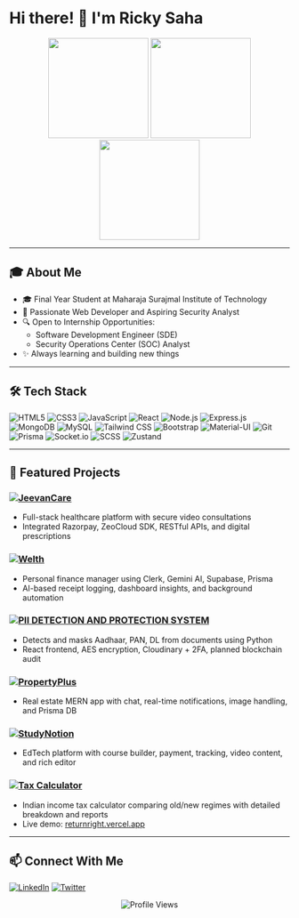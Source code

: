 
# Hi there! 👋 I'm Ricky Saha

<div align="center">
  <img height="180em" src="https://github-readme-stats-git-masterrstaa-rickstaa.vercel.app/api?username=Ricky-saha&show_icons=true&theme=radical&include_all_commits=true&count_private=true"/>
  <img height="180em" src="https://github-readme-streak-stats-phi-opal.vercel.app/?user=Ricky-saha&theme=radical&hide_border=false"/>
  <img height="180em" src="https://github-readme-stats-git-masterrstaa-rickstaa.vercel.app/api/top-langs/?username=Ricky-saha&layout=compact&langs_count=7&theme=radical"/>
</div>

---

## 🎓 About Me

- 🎓 Final Year Student at Maharaja Surajmal Institute of Technology
- 🚀 Passionate Web Developer and Aspiring Security Analyst
- 🔍 Open to Internship Opportunities:
  - Software Development Engineer (SDE)
  - Security Operations Center (SOC) Analyst
- ✨ Always learning and building new things

---

## 🛠️ Tech Stack

![HTML5](https://img.shields.io/badge/-HTML5-E34F26?style=flat-square&logo=html5&logoColor=white)
![CSS3](https://img.shields.io/badge/-CSS3-1572B6?style=flat-square&logo=css3)
![JavaScript](https://img.shields.io/badge/-JavaScript-F7DF1E?style=flat-square&logo=javascript&logoColor=black)
![React](https://img.shields.io/badge/-React-61DAFB?style=flat-square&logo=react&logoColor=black)
![Node.js](https://img.shields.io/badge/-Node.js-339933?style=flat-square&logo=node.js&logoColor=white)
![Express.js](https://img.shields.io/badge/-Express.js-000000?style=flat-square&logo=express)
![MongoDB](https://img.shields.io/badge/-MongoDB-47A248?style=flat-square&logo=mongodb&logoColor=white)
![MySQL](https://img.shields.io/badge/-MySQL-4479A1?style=flat-square&logo=mysql&logoColor=white)
![Tailwind CSS](https://img.shields.io/badge/-Tailwind%20CSS-38B2AC?style=flat-square&logo=tailwind-css&logoColor=white)
![Bootstrap](https://img.shields.io/badge/-Bootstrap-7952B3?style=flat-square&logo=bootstrap&logoColor=white)
![Material-UI](https://img.shields.io/badge/-Material--UI-0081CB?style=flat-square&logo=material-ui)
![Git](https://img.shields.io/badge/-Git-F05032?style=flat-square&logo=git&logoColor=white)
![Prisma](https://img.shields.io/badge/-Prisma-2D3748?style=flat-square&logo=prisma)
![Socket.io](https://img.shields.io/badge/-Socket.io-010101?style=flat-square&logo=socket.io)
![SCSS](https://img.shields.io/badge/-SCSS-CC6699?style=flat-square&logo=sass&logoColor=white)
![Zustand](https://img.shields.io/badge/-Zustand-FF4154?style=flat-square&logo=react&logoColor=white)

---

## 💼 Featured Projects

### [![JeevanCare](https://github-readme-stats.vercel.app/api/pin/?username=Ricky-saha&repo=JeevanCare&theme=radical)](https://github.com/Ricky-saha/JeevanCare)

- Full-stack healthcare platform with secure video consultations
- Integrated Razorpay, ZeoCloud SDK, RESTful APIs, and digital prescriptions

### [![Welth](https://github-readme-stats.vercel.app/api/pin/?username=Ricky-saha&repo=Welth&theme=radical)](https://github.com/Ricky-saha/Welth)

- Personal finance manager using Clerk, Gemini AI, Supabase, Prisma
- AI-based receipt logging, dashboard insights, and background automation

### [![PII DETECTION AND PROTECTION SYSTEM](https://github-readme-stats.vercel.app/api/pin/?username=Ricky-saha&repo=PII_DETECTION_AND_PROTECTION_SYSTEM&theme=radical)](https://github.com/Ricky-saha/PII_DETECTION_AND_PROTECTION_SYSTEM)

- Detects and masks Aadhaar, PAN, DL from documents using Python
- React frontend, AES encryption, Cloudinary + 2FA, planned blockchain audit

### [![PropertyPlus](https://github-readme-stats.vercel.app/api/pin/?username=Ricky-saha&repo=PropertyPlus&theme=radical)](https://github.com/Ricky-saha/PropertyPlus)

- Real estate MERN app with chat, real-time notifications, image handling, and Prisma DB

### [![StudyNotion](https://github-readme-stats.vercel.app/api/pin/?username=Ricky-saha&repo=StudyNotion&theme=radical)](https://github.com/Ricky-saha/StudyNotion)

- EdTech platform with course builder, payment, tracking, video content, and rich editor

### [![Tax Calculator](https://github-readme-stats.vercel.app/api/pin/?username=Ricky-saha&repo=TaxCalculator&theme=radical)](https://github.com/Ricky-saha/TaxCalculator)

- Indian income tax calculator comparing old/new regimes with detailed breakdown and reports  
- Live demo: [returnright.vercel.app](https://returnright.vercel.app)

---

## 📫 Connect With Me

[![LinkedIn](https://img.shields.io/badge/-LinkedIn-0A66C2?style=flat-square&logo=linkedin)](https://www.linkedin.com/in/ricky-saha/)
[![Twitter](https://img.shields.io/badge/-Twitter-1DA1F2?style=flat-square&logo=twitter&logoColor=white)](https://x.com/saha__ricky)

<div align="center">
  <img src="https://komarev.com/ghpvc/?username=Ricky-saha&color=blueviolet" alt="Profile Views" />
</div>
